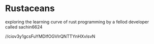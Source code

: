 # Rustaceans
exploring the learning curve of rust programming by a fellod developer called sachin6624

//ciov3y1gcsFuYMDlfOGVlrQNTTYnHXvlsvN